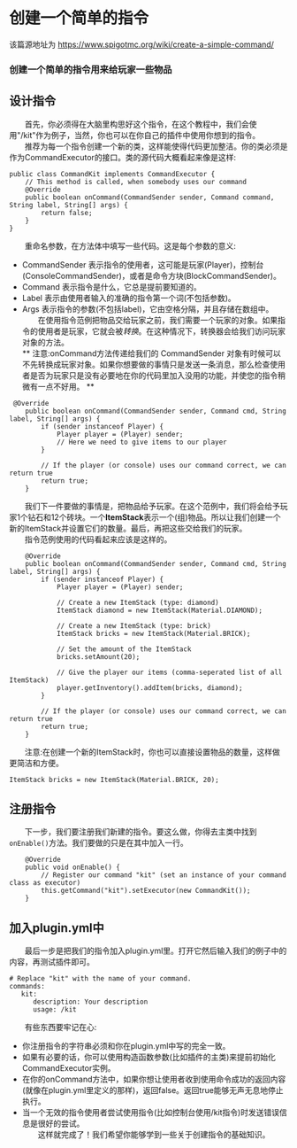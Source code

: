 # 创建一个简单的指令
该篇源地址为 https://www.spigotmc.org/wiki/create-a-simple-command/
### 创建一个简单的指令用来给玩家一些物品
## 设计指令
　　首先，你必须得在大脑里构思好这个指令，在这个教程中，我们会使用"/kit"作为例子，当然，你也可以在你自己的插件中使用你想到的指令。<br>
　　推荐为每一个指令创建一个新的类，这样能使得代码更加整洁。你的类必须是作为CommandExecutor的接口。类的源代码大概看起来像是这样:
```
public class CommandKit implements CommandExecutor {
    // This method is called, when somebody uses our command
    @Override
    public boolean onCommand(CommandSender sender, Command command, String label, String[] args) {
        return false;
    }
}
```
　　重命名参数，在方法体中填写一些代码。这是每个参数的意义:
- CommandSender 表示指令的使用者，这可能是玩家(Player)，控制台(ConsoleCommandSender)，或者是命令方块(BlockCommandSender)。
- Command 表示指令是什么，它总是提前要知道的。
- Label 表示由使用者输入的准确的指令第一个词(不包括参数)。
- Args 表示指令的参数(不包括label)，它由空格分隔，并且存储在数组中。<br>
　　在使用指令范例把物品交给玩家之前，我们需要一个玩家的对象。如果指令的使用者是玩家，它就会被*转换*。在这种情况下，转换器会给我们访问玩家对象的方法。<br>
** 注意:onCommand方法传递给我们的 CommandSender 对象有时候可以不先转换成玩家对象。如果你想要做的事情只是发送一条消息，那么检查使用者是否为玩家只是没有必要地在你的代码里加入没用的功能，并使您的指令稍微有一点不好用。 **
```   
 @Override
    public boolean onCommand(CommandSender sender, Command cmd, String label, String[] args) {
        if (sender instanceof Player) {
            Player player = (Player) sender;
            // Here we need to give items to our player
        }

        // If the player (or console) uses our command correct, we can return true
        return true;
    }
```
　　我们下一件要做的事情是，把物品给予玩家。在这个范例中，我们将会给予玩家1个钻石和12个砖块。一个**ItemStack**表示一个(组)物品。所以让我们创建一个新的ItemStack并设置它们的数量。最后，再把这些交给我们的玩家。<br>
　　指令范例使用的代码看起来应该是这样的。
```
    @Override
    public boolean onCommand(CommandSender sender, Command cmd, String label, String[] args) {
        if (sender instanceof Player) {
            Player player = (Player) sender;

            // Create a new ItemStack (type: diamond)
            ItemStack diamond = new ItemStack(Material.DIAMOND);

            // Create a new ItemStack (type: brick)
            ItemStack bricks = new ItemStack(Material.BRICK);

            // Set the amount of the ItemStack
            bricks.setAmount(20);

            // Give the player our items (comma-seperated list of all ItemStack)
            player.getInventory().addItem(bricks, diamond);
        }

        // If the player (or console) uses our command correct, we can return true
        return true;
    }
```
　　注意:在创建一个新的ItemStack时，你也可以直接设置物品的数量，这样做更简洁和方便。<br>
``` 
ItemStack bricks = new ItemStack(Material.BRICK, 20); 
```
## 注册指令
　　下一步，我们要注册我们新建的指令。要这么做，你得去主类中找到`onEnable()`方法。我们要做的只是在其中加入一行。
```
    @Override
    public void onEnable() {
        // Register our command "kit" (set an instance of your command class as executor)
        this.getCommand("kit").setExecutor(new CommandKit());
    }
```
## 加入plugin.yml中
　　最后一步是把我们的指令加入plugin.yml里。打开它然后输入我们的例子中的内容，再测试插件即可。<br>
```
# Replace "kit" with the name of your command.
commands:
   kit:
      description: Your description
      usage: /kit
```
　　有些东西要牢记在心:
- 你注册指令的字符串必须和你在plugin.yml中写的完全一致。
- 如果有必要的话，你可以使用构造函数参数(比如插件的主类)来提前初始化CommandExecutor实例。
- 在你的onCommand方法中，如果你想让使用者收到使用命令成功的返回内容(就像在plugin.yml里定义的那样)，返回false。返回true能够无声无息地停止执行。
- 当一个无效的指令使用者尝试使用指令(比如控制台使用/kit指令)时发送错误信息是很好的尝试。<br>
　　这样就完成了！我们希望你能够学到一些关于创建指令的基础知识。


